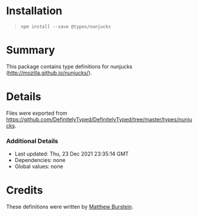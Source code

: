 # Installation
> `npm install --save @types/nunjucks`

# Summary
This package contains type definitions for nunjucks (http://mozilla.github.io/nunjucks/).

# Details
Files were exported from https://github.com/DefinitelyTyped/DefinitelyTyped/tree/master/types/nunjucks.

### Additional Details
 * Last updated: Thu, 23 Dec 2021 23:35:14 GMT
 * Dependencies: none
 * Global values: none

# Credits
These definitions were written by [Matthew Burstein](https://github.com/MatthewBurstein).
